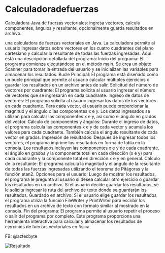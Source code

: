 # Calculadoradefuerzas
Calculadora Java de fuerzas vectoriales: ingresa vectores, calcula componentes, ángulos y resultante, opcionalmente guarda resultados en archivo.

una calculadora de fuerzas vectoriales en Java. La calculadora permite al usuario ingresar datos sobre vectores en los cuatro cuadrantes del plano cartesiano y calcular la resultante de todas las fuerzas ingresadas. Aquí está una descripción detallada del programa:
Inicio del programa: El programa comienza ejecutándose en el método main. Se crea un objeto Scanner para tomar la entrada del usuario y se inicializan las variables para almacenar los resultados.
Bucle Principal: El programa está diseñado como un bucle principal que permite al usuario calcular múltiples ejercicios o guardar los resultados en un archivo antes de salir.
Solicitud del número de vectores por cuadrante: El programa solicita al usuario ingresar el número de vectores que se ingresarán en cada cuadrante.
Ingreso de datos de vectores: El programa solicita al usuario ingresar los datos de los vectores en cada cuadrante. Para cada vector, el usuario puede proporcionar la magnitud y el ángulo o las componentes x e y. Los datos ingresados se utilizan para calcular las componentes x e y, así como el ángulo en grados del vector.
Cálculo de componentes y ángulos: Durante el ingreso de datos, el programa calcula las componentes x e y de cada vector y acumula los valores para cada cuadrante. También calcula el ángulo resultante de cada vector en grados.
Impresión de resultados: Después de ingresar todos los vectores, el programa imprime los resultados en forma de tabla en la consola. Los resultados incluyen las componentes x e y de cada cuadrante, el ángulo en grados y la componente total en cada dirección (x e y) para cada cuadrante y la componente total en dirección x e y en general.
Cálculo de la resultante: El programa calcula la magnitud y el ángulo de la resultante de todas las fuerzas ingresadas utilizando el teorema de Pitágoras y la función atan2.
Opciones para el usuario: Luego de mostrar los resultados, el programa le pregunta al usuario si desea calcular otro ejercicio o guardar los resultados en un archivo. Si el usuario decide guardar los resultados, se le solicita ingresar la ruta del archivo de texto donde se guardarán los resultados.
Guardado en archivo: Si el usuario elige guardar los resultados, el programa utiliza la función FileWriter y PrintWriter para escribir los resultados en un archivo de texto con formato similar al mostrado en la consola.
Fin del programa: El programa permite al usuario repetir el proceso o salir del programa por completo.
Este programa proporciona una herramienta interactiva para calcular y almacenar los resultados de ejercicios de fuerzas vectoriales en física.

FB: @aztecbyte

![Resultado](https://github.com/Odinsoncreator/Calculadoradefuerzas/assets/111935651/ed1bb30e-f9aa-4a99-b75b-68743b7fa8ae)

